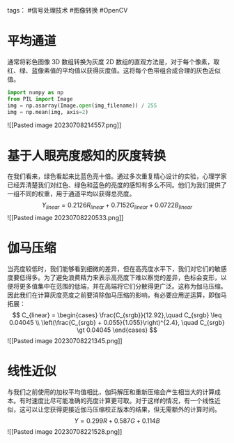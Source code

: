 tags： #信号处理技术 #图像转换 #OpenCV

# 平均通道

通常将彩色图像 3D 数组转换为灰度 2D 数组的直观方法是，对于每个像素，取红、绿、蓝像素值的平均值以获得灰度值。这将每个色带组合成合理的灰色近似值。

```python
import numpy as np
from PIL import Image
img = np.asarray(Image.open(img_filename)) / 255
img = np.mean(img, axis=2)
```
![[Pasted image 20230708214557.png]]

# 基于人眼亮度感知的灰度转换

在我们看来，绿色看起来比蓝色亮十倍。通过多次重复精心设计的实验，心理学家已经弄清楚我们对红色、绿色和蓝色的亮度的感知有多么不同。他们为我们提供了一组不同的权重，用于通道平均以获得总亮度。
$$ Y_{linear} = 0.2126R_{linear} + 0.7152G_{linear} + 0.0722B_{linear} $$
![[Pasted image 20230708220533.png]]

# 伽马压缩

当亮度较低时，我们能够看到细微的差异，但在高亮度水平下，我们对它们的敏感度要低得多。为了避免浪费精力来表示高亮度下难以察觉的差异，色标会变形，以便将更多值集中在范围的低端，并在高端将它们分散得更广泛。这称为伽马压缩。因此我们在计算灰度亮度之前要消除伽马压缩的影响，有必要应用逆运算，即伽马拓展：
$$ C_{linear} = \begin{cases}
\frac{C_{srgb}}{12.92},\quad C_{srgb} \leq 0.04045 \\
\left(\frac{C_{srgb} + 0.055}{1.055}\right)^{2.4}, \quad C_{srgb} \gt 0.04045
\end{cases}
$$
![[Pasted image 20230708221345.png]]

# 线性近似

与我们之前使用的加权平均值相比，伽玛解压和重新压缩会产生相当大的计算成本。有时速度比尽可能准确的亮度计算更可取。对于这样的情况，有一个线性近似，这可以让您获得更接近伽马压缩校正版本的结果，但无需额外的计算时间。
$$ Y = 0.299R + 0.587G + 0.114B $$
![[Pasted image 20230708221528.png]]